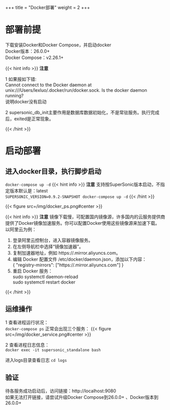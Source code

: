 +++
title = "Docker部署"
weight = 2
+++

# 部署前提
下载安装Docker和Docker Compose，并启动docker  
Docker版本：26.0.0+  
Docker Compose：v2.26.1+

{{< hint info >}}
**注意**

1 如果报如下错:  
Cannot connect to the Docker daemon at unix:///Users/lexluo/.docker/run/docker.sock. Is the docker daemon running?   
说明docker没有启动

2 supersonic_db_init主要作用是数据库数据初始化，不是常驻服务。执行完成后，exited是正常现象。

{{< /hint >}}


# 启动部署
## 进入docker目录，执行脚步启动
`
    docker-compose up -d
`
{{< hint info >}}
**注意**
支持按SuperSonic版本启动，不指定版本默认是：latest  
`
SUPERSONIC_VERSION=0.9.2-SNAPSHOT docker-compose up -d
`
{{< /hint >}}

{{< figure src=/img/docker_ps.png#center >}}


{{< hint info >}}
**注意**
镜像下载慢，可配置国内镜像源，许多国内的云服务提供商提供了Docker镜像加速服务。你可以配置Docker使用这些镜像源来加速下载。
以阿里云为例：
1. 登录阿里云控制台，进入容器镜像服务。
2. 在左侧导航栏中选择“镜像加速器”。
3. 复制加速器地址，例如 https://<your-accelerator-id>.mirror.aliyuncs.com。
4. 编辑 Docker 配置文件 /etc/docker/daemon.json，添加以下内容：  
{
"registry-mirrors": ["https://<your-accelerator-id>.mirror.aliyuncs.com"]
}  
5. 重启 Docker 服务：  
sudo systemctl daemon-reload  
sudo systemctl restart docker

{{< /hint >}}

## 运维操作
1 查看进程运行状况：  
`
docker-compose ps
`
正常会出现三个服务：
{{< figure src=/img/docker_service.png#center >}}

2 查看进程日志信息：  
`
docker exec -it supersonic_standalone bash
`

进入logs目录查看日志
`
cd logs
`


## 验证
待各服务成功启动后，访问链接：http://localhost:9080  
如果无法打开链接，请尝试升级Docker Compose到26.0.0+ 、Docker版本到26.0.0+ 